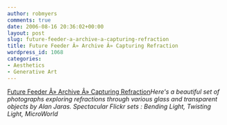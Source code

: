 ```yaml
---
author: robmyers
comments: true
date: 2006-08-16 20:36:02+00:00
layout: post
slug: future-feeder-a-archive-a-capturing-refraction
title: Future Feeder Â» Archive Â» Capturing Refraction
wordpress_id: 1068
categories:
- Aesthetics
- Generative Art
---
```


[Future Feeder Â» Archive Â» Capturing Refraction](http://futurefeeder.com/index.php/archives/2006/08/14/capturing-refraction/)_Here's a beautiful set of photographs exploring refractions through various glass and transparent objects by Alan Jaras. Spectacular Flickr sets : Bending Light, Twisting Light, MicroWorld_

